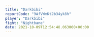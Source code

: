 ```yaml
---
title: "Darkbibi"
reportCode: "9AfVWmKt2b34yk8h"
player: "Darkbibi"
fight: "Nightbane"
date: 2021-10-09T12:54:48.063000+00:00
---
```

